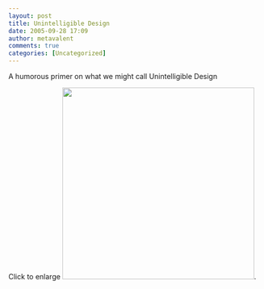```yaml
---
layout: post
title: Unintelligible Design
date: 2005-09-28 17:09
author: metavalent
comments: true
categories: [Uncategorized]
---
```

A humorous primer on what we might call Unintelligible Design

Click to enlarge
<a href="images/unintelligible.design.gif"><img src="images/unintelligible.design.gif" loading="lazy" width="380"/></a>.
